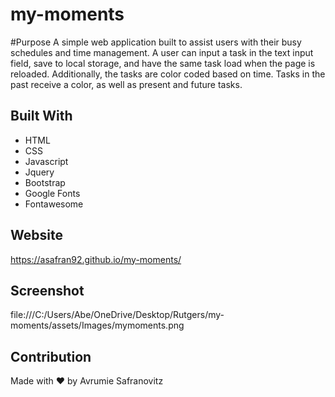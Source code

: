 # my-moments
#Purpose
A simple web application built to assist users with their busy schedules and time management.
A user can input a task in the text input field, save to local storage, and have the same task load when the page is reloaded.
Additionally, the tasks are color coded based on time. Tasks in the past receive a color, as well as present and future tasks.

## Built With
* HTML
* CSS
* Javascript
* Jquery
* Bootstrap
* Google Fonts
* Fontawesome

## Website
https://asafran92.github.io/my-moments/

## Screenshot
file:///C:/Users/Abe/OneDrive/Desktop/Rutgers/my-moments/assets/Images/mymoments.png

## Contribution
Made with ❤️ by Avrumie Safranovitz